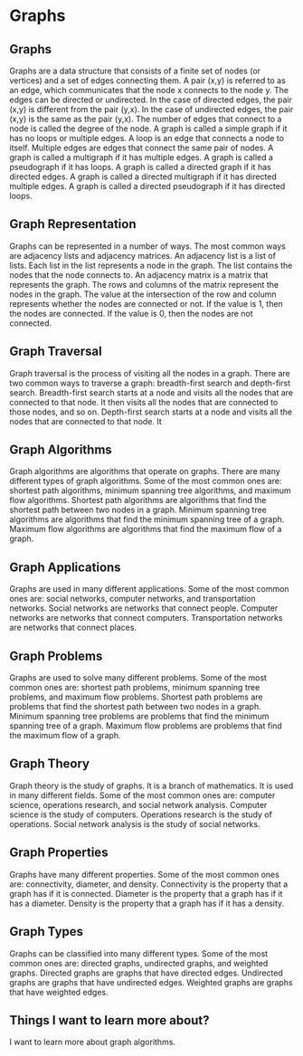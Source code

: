 # Graphs

## Graphs
Graphs are a data structure that consists of a finite set of nodes (or vertices) and a set of edges connecting them. A pair (x,y) is referred to as an edge, which communicates that the node x connects to the node y. The edges can be directed or undirected. In the case of directed edges, the pair (x,y) is different from the pair (y,x). In the case of undirected edges, the pair (x,y) is the same as the pair (y,x). The number of edges that connect to a node is called the degree of the node. A graph is called a simple graph if it has no loops or multiple edges. A loop is an edge that connects a node to itself. Multiple edges are edges that connect the same pair of nodes. A graph is called a multigraph if it has multiple edges. A graph is called a pseudograph if it has loops. A graph is called a directed graph if it has directed edges. A graph is called a directed multigraph if it has directed multiple edges. A graph is called a directed pseudograph if it has directed loops.

## Graph Representation
Graphs can be represented in a number of ways. The most common ways are adjacency lists and adjacency matrices. An adjacency list is a list of lists. Each list in the list represents a node in the graph. The list contains the nodes that the node connects to. An adjacency matrix is a matrix that represents the graph. The rows and columns of the matrix represent the nodes in the graph. The value at the intersection of the row and column represents whether the nodes are connected or not. If the value is 1, then the nodes are connected. If the value is 0, then the nodes are not connected.

## Graph Traversal
Graph traversal is the process of visiting all the nodes in a graph. There are two common ways to traverse a graph: breadth-first search and depth-first search. Breadth-first search starts at a node and visits all the nodes that are connected to that node. It then visits all the nodes that are connected to those nodes, and so on. Depth-first search starts at a node and visits all the nodes that are connected to that node. It

## Graph Algorithms
Graph algorithms are algorithms that operate on graphs. There are many different types of graph algorithms. Some of the most common ones are: shortest path algorithms, minimum spanning tree algorithms, and maximum flow algorithms. Shortest path algorithms are algorithms that find the shortest path between two nodes in a graph. Minimum spanning tree algorithms are algorithms that find the minimum spanning tree of a graph. Maximum flow algorithms are algorithms that find the maximum flow of a graph.

## Graph Applications
Graphs are used in many different applications. Some of the most common ones are: social networks, computer networks, and transportation networks. Social networks are networks that connect people. Computer networks are networks that connect computers. Transportation networks are networks that connect places.

## Graph Problems
Graphs are used to solve many different problems. Some of the most common ones are: shortest path problems, minimum spanning tree problems, and maximum flow problems. Shortest path problems are problems that find the shortest path between two nodes in a graph. Minimum spanning tree problems are problems that find the minimum spanning tree of a graph. Maximum flow problems are problems that find the maximum flow of a graph.

## Graph Theory
Graph theory is the study of graphs. It is a branch of mathematics. It is used in many different fields. Some of the most common ones are: computer science, operations research, and social network analysis. Computer science is the study of computers. Operations research is the study of operations. Social network analysis is the study of social networks.

## Graph Properties
Graphs have many different properties. Some of the most common ones are: connectivity, diameter, and density. Connectivity is the property that a graph has if it is connected. Diameter is the property that a graph has if it has a diameter. Density is the property that a graph has if it has a density.

## Graph Types
Graphs can be classified into many different types. Some of the most common ones are: directed graphs, undirected graphs, and weighted graphs. Directed graphs are graphs that have directed edges. Undirected graphs are graphs that have undirected edges. Weighted graphs are graphs that have weighted edges.

## Things I want to learn more about? 
I want to learn more about graph algorithms.